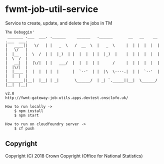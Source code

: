 # fwmt-job-util-service
Service to create, update, and delete the jobs in TM

```
The Debuggin'
 _______ .___  ___. .______     ______   .______       __   __    __  .___  ___. 
|   ____||   \/   | |   _  \   /  __  \  |   _  \     |  | |  |  |  | |   \/   | 
|  |__   |  \  /  | |  |_)  | |  |  |  | |  |_)  |    |  | |  |  |  | |  \  /  | 
|   __|  |  |\/|  | |   ___/  |  |  |  | |      /     |  | |  |  |  | |  |\/|  | 
|  |____ |  |  |  | |  |      |  `--'  | |  |\  \----.|  | |  `--'  | |  |  |  | 
|_______||__|  |__| | _|       \______/  | _| `._____||__|  \______/  |__|  |__|
                                                                            v2.0
http://fwmt-gateway-job-utils.apps.devtest.onsclofo.uk/

How to run locally -> 
    $ npm install
    $ npm start

How to run on cloudfoundry server -> 
    $ cf push
```
## Copyright
Copyright (C) 2018 Crown Copyright (Office for National Statistics)
